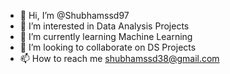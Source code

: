 - 👋 Hi, I’m @Shubhamssd97
- 👀 I’m interested in Data Analysis Projects
- 🌱 I’m currently learning Machine Learning
- 💞️ I’m looking to collaborate on DS Projects
- 📫 How to reach me shubhamssd38@gmail.com

<!---
Shubhamssd97/Shubhamssd97 is a ✨ special ✨ repository because its `README.md` (this file) appears on your GitHub profile.
You can click the Preview link to take a look at your changes.
--->
